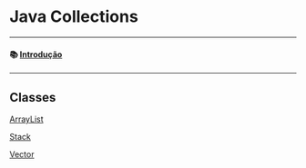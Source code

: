 # Java Collections

<hr>

#### 📚 [Introdução](https://github.com/lucasoliveira04/javaCollections/blob/main/Introdução/introducao.md)

<hr>

## Classes

[ArrayList](https://github.com/lucasoliveira04/java_collections/blob/main/ArrayList/arrayList.md)

[Stack](https://github.com/lucasoliveira04/javaCollections/blob/main/Stack/stack.md)

[Vector](https://github.com/lucasoliveira04/javaCollections/blob/main/Vector/vector.md)